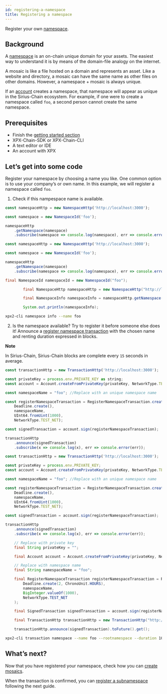 ```yaml
---
id: registering-a-namespace
title: Registering a namespace
---
```

Register your own [namespace](../../built-in-features/namespace.md).

## Background

A [namespace](../../built-in-features/namespace.md) is an on-chain unique domain for your assets. The easiest way to understand it is by means of the domain-file analogy on the internet.

A mosaic is like a file hosted on a domain and represents an asset. Like a website and directory, a mosaic can have the same name as other files on other domains. However, a namespace + mosaic is always unique.

If an [account](../../built-in-features/account.md) creates a namespace, that namespace will appear as unique in the Sirius-Chain ecosystem. For example, if one were to create a namespace called `foo`, a second person cannot create the same namespace.

## Prerequisites

- Finish the [getting started section](../../getting-started/setting-up-workstation.md)
- XPX-Chain-SDK or XPX-Chain-CLI
- A text editor or IDE
- An account with XPX

## Let’s get into some code

Register your namespace by choosing a name you like. One common option is to use your company’s or own name. In this example, we will register a namespace called `foo`.

1. Check if this nampespace name is available.

<!--DOCUSAURUS_CODE_TABS-->
<!--TypeScript-->
```js
const namespaceHttp = new NamespaceHttp('http://localhost:3000');

const namespace = new NamespaceId('foo');

namespaceHttp
    .getNamespace(namespace)
    .subscribe(namespace => console.log(namespace), err => console.error(err));
```

<!--JavaScript-->
```js
const namespaceHttp = new NamespaceHttp('http://localhost:3000');

const namespace = new NamespaceId('foo');

namespaceHttp
    .getNamespace(namespace)
    .subscribe(namespace => console.log(namespace), err => console.error(err));
```

<!--Java-->
```java
final NamespaceId namespaceId = new NamespaceId("foo");

        final NamespaceHttp namespaceHttp = new NamespaceHttp("http://localhost:3000");

        final NamespaceInfo namespaceInfo = namespaceHttp.getNamespace(namespaceId).toFuture().get();

        System.out.println(namespaceInfo);
```

<!--Bash-->
```bash
xpx2-cli namespace info --name foo
```

<!--END_DOCUSAURUS_CODE_TABS-->

2. Is the namespace available? Try to register it before someone else does it! Announce a [register namespace transaction](../../built-in-features/namespace.md#registernamespacetransaction) with the chosen name and renting duration expressed in blocks.

<div class=info>

**Note**

In Sirius-Chain, Sirius-Chain blocks are complete every `15` seconds in average.

</div>

<!--DOCUSAURUS_CODE_TABS-->
<!--TypeScript-->
```js
const transactionHttp = new TransactionHttp('http://localhost:3000');

const privateKey = process.env.PRIVATE_KEY as string;
const account = Account.createFromPrivateKey(privateKey, NetworkType.TEST_NET);

const namespaceName = "foo"; //Replace with an unique namespace name

const registerNamespaceTransaction = RegisterNamespaceTransaction.createRootNamespace(
    Deadline.create(),
    namespaceName,
    UInt64.fromUint(1000),
    NetworkType.TEST_NET);

const signedTransaction = account.sign(registerNamespaceTransaction);

transactionHttp
    .announce(signedTransaction)
    .subscribe(x => console.log(x), err => console.error(err));
```

<!--JavaScript-->
```js
const transactionHttp = new TransactionHttp('http://localhost:3000');

const privateKey = process.env.PRIVATE_KEY;
const account = Account.createFromPrivateKey(privateKey, NetworkType.TEST_NET);

const namespaceName = "foo"; //Replace with an unique namespace name

const registerNamespaceTransaction = RegisterNamespaceTransaction.createRootNamespace(
    Deadline.create(),
    namespaceName,
    UInt64.fromUint(1000),
    NetworkType.TEST_NET);

const signedTransaction = account.sign(registerNamespaceTransaction);

transactionHttp
    .announce(signedTransaction)
    .subscribe(x => console.log(x), err => console.error(err));
```

<!--Java-->
```java
    // Replace with private key
    final String privateKey = "";

    final Account account = Account.createFromPrivateKey(privateKey, NetworkType.TEST_NET);

    // Replace with namespace name
    final String namespaceName = "foo";

    final RegisterNamespaceTransaction registerNamespaceTransaction = RegisterNamespaceTransaction.createRootNamespace(
        Deadline.create(2, ChronoUnit.HOURS),
        namespaceName,
        BigInteger.valueOf(1000),
        NetworkType.TEST_NET
    );

    final SignedTransaction signedTransaction = account.sign(registerNamespaceTransaction);

    final TransactionHttp transactionHttp = new TransactionHttp("http://localhost:3000");

    transactionHttp.announce(signedTransaction).toFuture().get();
```

<!--Bash-->
```bash
xpx2-cli transaction namespace --name foo --rootnamespace --duration 1000
```

<!--END_DOCUSAURUS_CODE_TABS-->

## What’s next?

Now that you have registered your namespace, check how you can [create mosaics](../mosaic/creating-a-mosaic.md).

When the transaction is confirmed, you can [register a subnamespace](../namespace/registering-a-subnamespace.md) following the next guide.

